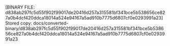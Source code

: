 [BINARY FILE: d838ab297fc5d55f902f99017de20416d257a315581bf341bce5b538656ce827a0b4dcf420ddca18014a524e94167a5ad910b7775d6807cf0e0293991a23]
Stored copy: docs/converted-binary/d838ab297fc5d55f902f99017de20416d257a315581bf341bce5b538656ce827a0b4dcf420ddca18014a524e94167a5ad910b7775d6807cf0e0293991a23
